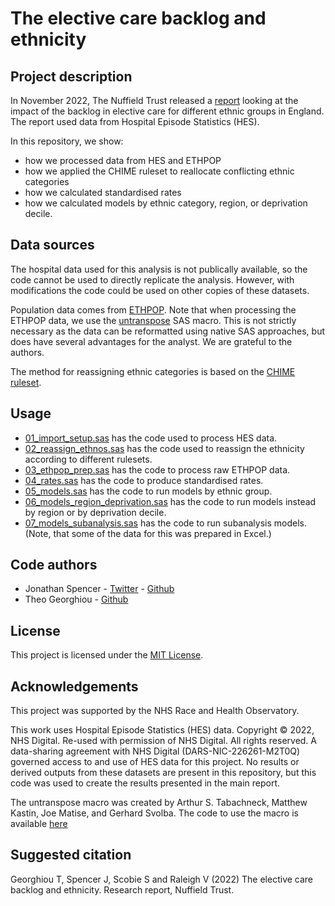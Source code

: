 # The elective care backlog and ethnicity

## Project description

In November 2022, The Nuffield Trust released a
[report](https://www.nuffieldtrust.org.uk/research/the-elective-care-backlog-and-ethnicity) 
looking at the impact of the backlog in elective care for different ethnic groups in England. 
The report used data from Hospital Episode Statistics (HES).  

In this repository, we show:  
- how we processed data from HES and ETHPOP  
- how we applied the CHIME ruleset to reallocate conflicting ethnic categories  
- how we calculated standardised rates  
- how we calculated models by ethnic category, region, or deprivation decile.  


## Data sources

The hospital data used for this analysis is not publically available, so the code 
cannot be used to directly replicate the analysis. However, with modifications 
the code could be used on other copies of these datasets.

Population data comes from [ETHPOP](https://reshare.ukdataservice.ac.uk/852508/). 
Note that when processing the ETHPOP data, we use the 
[untranspose](https://github.com/gerhard1050/Untranspose-a-Wide-File) SAS macro. 
This is not strictly necessary as the data can be reformatted using native SAS 
approaches, but does have several advantages for the analyst. We are grateful to 
the authors.

The method for reassigning ethnic categories is based on the
[CHIME ruleset](https://www.gov.uk/government/statistics/covid-19-health-inequalities-monitoring-in-england-tool-chime/method-for-assigning-ethnic-group-in-the-covid-19-health-inequalities-monitoring-for-england-chime-tool).  

## Usage

* [01_import_setup.sas](01_import_setup.sas) has the code used to process HES data.  
* [02_reassign_ethnos.sas](02_reassign_ethnos.sas) has the code used to reassign
the ethnicity according to different rulesets.  
* [03_ethpop_prep.sas](03_ethpop_prep.sas) has the code to process raw ETHPOP data.  
* [04_rates.sas](04_rates.sas) has the code to produce standardised rates.  
* [05_models.sas](05_models.sas) has the code to run models by ethnic group.  
* [06_models_region_deprivation.sas](06_models_region_deprivation.sas) has the code 
to run models instead by region or by deprivation decile.  
* [07_models_subanalysis.sas](07_models_subanalysis.sas) has the code to run 
subanalysis models. (Note, that some of the data for this was prepared in Excel.)  

## Code authors
* Jonathan Spencer - [Twitter](https://twitter.com/jspncr_) - [Github](https://github.com/jspncrnt)
* Theo Georghiou - [Github](https://github.com/tgeorghiou)

## License
This project is licensed under the [MIT License](https://github.com/NuffieldTrust/ethnicity_coding_quality_england/blob/main/LICENSE).

## Acknowledgements
This project was supported by the NHS Race and Health Observatory.

This work uses Hospital Episode Statistics (HES) data. Copyright © 2022, NHS Digital. Re-used with permission of NHS Digital. All rights reserved. 
A data-sharing agreement with NHS Digital (DARS-NIC-226261-M2T0Q) governed access to and use of HES data for this 
project. No results or derived outputs from these datasets are present in this 
repository, but this code was used to create the results presented in the 
main report.

The untranspose macro was created by Arthur S. Tabachneck, Matthew Kastin,
Joe Matise, and Gerhard Svolba. The code to use the macro is available [here](https://github.com/gerhard1050/Untranspose-a-Wide-File)

## Suggested citation

Georghiou T, Spencer J, Scobie S and Raleigh V (2022) The elective care backlog and ethnicity. Research report, Nuffield Trust.
